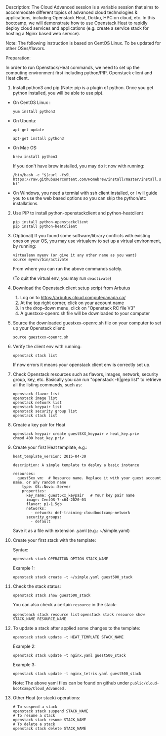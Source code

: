 Description: The Cloud Advanced session is a variable session that aims to accommodate different topics of advanced cloud technologies & applications, including Openstack Heat, Dokku, HPC on cloud, etc. In this bootcamp, we will demonstrate how to use Openstack Heat to rapidly deploy cloud services and applications (e.g. create a service stack for hosting a Nginx based web service).

Note: The following instruction is based on CentOS Linux. To be updated for other OSes/flavors.

Preparation:

In order to run Openstack/Heat commands, we need to set up the computing environment first including python/PIP, Openstack client and Heat client.

1. Install python3 and pip (Note: pip is a plugin of python. Once you get python installed, you will be able to use pip).

  - On CentOS Linux :

    `yum install python3`
    
  - On Ubuntu:
   
    `apt-get update`
    
    `apt-get install python3`
    
  - On Mac OS:
  
    `brew install python3`
    
    If you don't have brew installed, you may do it now with running:
    
    `/bin/bash -c "$(curl -fsSL https://raw.githubusercontent.com/Homebrew/install/master/install.sh)"`

  - On Windows, you need a termial with ssh client installed, or I will guide you to use the web based options so you can skip the python/etc installations.


2. Use PIP to install python-openstackclient and python-heatclient

    ```
    pip install python-openstackclient
    pip install python-heatclient
    ```

3. (Optional) If you found some software/library conflicts with existing ones on your OS, you may use virtualenv to set up a virtual environment, by running:

    ```
    virtualenv myenv (or give it any other name as you want)
    source myenv/bin/activate
    ```
   From where you can run the above commands safely. 

   (To quit the virtual env, you may run `deactivate`)
  
4.  Download the Openstack client setup script from Arbutus

    1. Log on to https://arbutus.cloud.computecanada.ca/
    2. At the top right corner, click on your account name
    3. In the drop-down menu, click on "Openstack RC file V3"
    4. A guestxxx-openrc.sh file will be downloaded to your computer
 
4. Source the downloaded guestxxx-openrc.sh file on your computer to set up your Openstack client:

    `source guestxxx-openrc.sh`
    
5. Verify the client env with running:

    `openstack stack list`
    
   If now errors it means your openstack client env is correctly set up. 
   
6. Check Openstack resources such as flavors, images, network, security group, key, etc.
   Basically you can run "openstack -h|grep list" to retrieve all the listing commands, such as:
   
   ```
   openstack flavor list
   openstack image list
   openstack network list
   openstack keypair list
   openstack security group list
   openstack stack list
   ```
   
7. Create a key pair for Heat
   ```
   openstack keypair create guest5XX_keypair > heat_key.priv
   chmod 400 heat_key.priv
   ```
   
8. Create your first Heat template, e.g.:
   ```
   heat_template_version: 2015-04-30

   description: A simple template to deploy a basic instance

   resources:
     guest5xx_vm:  # Resource name. Replace it with your guest account name, or any random name
       type: OS::Nova::Server
       properties:
         key_name: guest5xx_keypair   # Your key pair name 
         image: CentOS-7-x64-2020-03
         flavor: p1-1.5gb 
         networks:
           - network: def-training-cloudbootcamp-network 
         security_groups:
           - default
   ```
   Save it as a file with extension .yaml (e.g.: ~/simple.yaml)
   
 9. Create your first stack with the template:
 
    Syntax:
    
    `openstack stack OPERATION OPTION STACK_NAME`
    
    Example 1:
    
    `openstack stack create -t ~/simple.yaml guest500_stack`
     
10. Check the stack status:
    
    `openstack stack show guest500_stack`
    
    You can also check a certain `resource` in the stack:
    
    `opensteack stack resource list`
    `openstack stack resource show STACK_NAME RESOURCE_NAME`
    
11. To update a stack after applied some changes to the template:
  
    `openstack stack update -t HEAT_TEMPLATE STACK_NAME`
    
    Example 2:
    
    `openstack stack update -t nginx.yaml guest500_stack`
    
    Example 3:
    
    `openstack stack update -t nginx_tetris.yaml guest500_stack`
    
    Note: The above yaml files can be found on github under `public/cloud-bootcamp/Cloud_Advanced` .

    
12. Other Heat (or stack) operations:
  
    ```
    # To suspend a stack
    openstack stack suspend STACK_NAME
    # To resume a stack
    openstack stack resume STACK_NAME
    # To delete a stack
    openstack stack delete STACK_NAME
     
    ```















